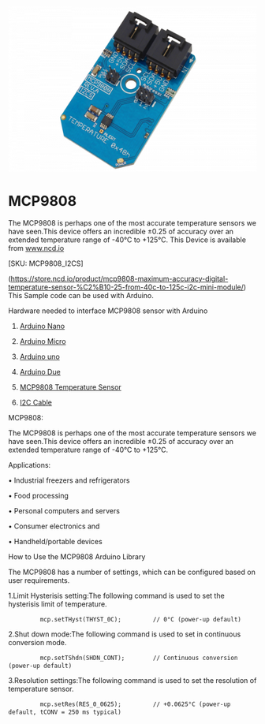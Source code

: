 [![MCP9808](MCP9808_I2C.png)](https://store.ncd.io/product/mcp9808-maximum-accuracy-digital-temperature-sensor-%C2%B10-25-from-40c-to-125c-i2c-mini-module/)

# MCP9808

The MCP9808 is perhaps one of the most accurate temperature sensors we have seen.This device offers an incredible ±0.25 of accuracy over an extended temperature range of -40°C to +125°C.
This Device is available from www.ncd.io 

[SKU: MCP9808_I2CS]

(https://store.ncd.io/product/mcp9808-maximum-accuracy-digital-temperature-sensor-%C2%B10-25-from-40c-to-125c-i2c-mini-module/)
This Sample code can be used with Arduino.

Hardware needed to interface MCP9808 sensor with Arduino

1. <a href="https://store.ncd.io/product/i2c-shield-for-arduino-nano/">Arduino Nano</a>

2. <a href="https://store.ncd.io/product/i2c-shield-for-arduino-micro-with-i2c-expansion-port/">Arduino Micro</a>

3. <a href="https://store.ncd.io/product/i2c-shield-for-arduino-uno/">Arduino uno</a>

4. <a href="https://store.ncd.io/product/dual-i2c-shield-for-arduino-due-with-modular-communications-interface/">Arduino Due</a>

5. <a href="https://store.ncd.io/product/mcp9808-maximum-accuracy-digital-temperature-sensor-%C2%B10-25-from-40c-to-125c-i2c-mini-module/">MCP9808 Temperature Sensor</a>

6. <a href="https://store.ncd.io/product/i%C2%B2c-cable/">I2C Cable</a>

MCP9808:

The MCP9808 is perhaps one of the most accurate temperature sensors we have seen.This device offers an incredible ±0.25 of accuracy over an extended temperature range of -40°C to +125°C.

Applications:

• Industrial freezers and refrigerators

• Food processing

• Personal computers and servers

• Consumer electronics and

• Handheld/portable devices

How to Use the MCP9808 Arduino Library

The MCP9808 has a number of settings, which can be configured based on user requirements.
          
1.Limit Hysterisis setting:The following command is used to set the hysterisis limit of temperature.

             mcp.setTHyst(THYST_0C);         // 0°C (power-up default)
            
2.Shut down mode:The following command is used to set in continuous conversion mode.

             mcp.setTShdn(SHDN_CONT);        // Continuous conversion (power-up default)
             
3.Resolution settings:The following command is used to set the resolution of temperature sensor.            
             
             mcp.setRes(RES_0_0625);         // +0.0625°C (power-up default, tCONV = 250 ms typical)
